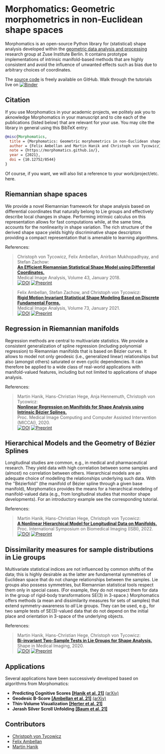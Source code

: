 # Morphomatics: Geometric morphometrics in non-Euclidean shape spaces

Morphomatics is an open-source Python library for (statistical) shape analysis developed within the [geometric data analysis and processing](https://www.zib.de/visual/geometric-data-analysis-and-processing) research group at Zuse Institute Berlin.
It contains prototype implementations of intrinsic manifold-based methods that are highly consistent and avoid the influence of unwanted effects such as bias due to arbitrary choices of coordinates.

The [source code](https://github.com/morphomatics/morphomatics) is freely available on GitHub.
Walk through the tutorials live on [![Binder](https://mybinder.org/badge_logo.svg)](https://mybinder.org/v2/gh/morphomatics/morphomatics.github.io/HEAD?filepath=docs%2Ftutorials)

## Citation

If you use Morphomatics in your academic projects, we politely ask you to aknowledge Morphomatics in your manuscript and to cite each of the publications (listed below) that are relevant for your use.
You may cite the library in general using this BibTeX entry:

```bibtex
@misc{Morphomatics,
  title = {Morphomatics: Geometric morphometrics in non-Euclidean shape spaces},
  author = {Felix Ambellan and Martin Hanik and Christoph von Tycowicz},
  note = {https://morphomatics.github.io/},
  year = {2021},
  doi = {10.12752/8544}
}
```

Of course, if you want, we will also list a reference to your work/project/etc. here. 


## Riemannian shape spaces

We provide a novel Riemannian framework for shape analysis based on differential coordinates that naturally belong to Lie groups and effectively describe local changes in shape.
Performing intrinsic calculus on this representation allows for fast computations while, at the same time, accounts for the nonlinearity in shape variation.
The rich structure of the derived shape space yields highly discriminative shape descriptors providing a compact representation that is amenable to learning algorithms.

References:

> Christoph von Tycowicz, Felix Ambellan, Anirban Mukhopadhyay, and Stefan Zachow:  
> **[An Efficient Riemannian Statistical Shape Model using Differential Coordinates.](https://opus4.kobv.de/opus4-zib/files/6117/ZIBReport_16-69.pdf)**  
> Medical Image Analysis, Volume 43, January 2018.</br>
> [![DOI](https://img.shields.io/badge/DOI-10.1016/j.media.2017.09.004-yellow)](http://dx.doi.org/10.1016/j.media.2017.09.004) [![Preprint](https://img.shields.io/badge/Preprint-ZIB--Report_16--69-silver)](https://opus4.kobv.de/opus4-zib/files/6117/ZIBReport_16-69.pdf)

<!--  -->
> Felix Ambellan, Stefan Zachow, and Christoph von Tycowicz:  
> **[Rigid Motion Invariant Statistical Shape Modeling Based on Discrete Fundamental Forms.](https://doi.org/10.1016/j.media.2021.102178)**  
> Medical Image Analysis, Volume 73, January 2021.</br>
> [![DOI](https://img.shields.io/badge/DOI-10.1016/j.media.2021.102178-yellow)](https://doi.org/10.1016/j.media.2021.102178) [![Preprint](https://img.shields.io/badge/arXiv-2111.06850-red)](http://arxiv.org/abs/2111.06850)

## Regression in Riemannian manifolds

Regression methods are central to multivariate statistics. We provide a consistent generalization of spline regression 
(including polynomial regression) to Riemannian manifolds that is based on Bézier curves. It allows to model not only 
geodesic (i.e., generalized linear) relationships but also (amongst others) saturated or even cyclic dependencies. It can therefore be 
applied to a wide class of real-world applications with manifold-valued features, including but not limited to 
applications of shape analysis.

References:

> Martin Hanik, Hans-Christian Hege, Anja Hennemuth, Christoph von Tycowicz:  
> **[Nonlinear Regression on Manifolds for Shape Analysis using Intrinsic Bézier Splines.](http://arxiv.org/abs/2007.05275)**  
> Proc. Medical Image Computing and Computer Assisted Intervention (MICCAI), 2020. </br>
> [![DOI](https://img.shields.io/badge/DOI-10.1007/978--3--030--59719--1__60-yellow)](http://dx.doi.org/10.1007/978-3-030-59719-1_60) [![Preprint](https://img.shields.io/badge/arXiv-2007.05275-red)](http://arxiv.org/abs/2007.05275)

## Hierarchical Models and the Geometry of Bézier Splines

Longitudinal studies are common, e.g., in medical and pharmaceutical research. They yield data with high
correlation between some samples and (almost) no correlation between others. Hierarchical models are an adequate choice
of modelling the relationships underlying such data. With the ‘‘Bézierfold’’ (the manifold of Bézier spline through a given base manifold), 
Morphomatics provides the means for a hierarchical modeling of manifold-valued data
(e.g., from longitudinal studies that monitor shape developments). For an introductory example see the corresponding 
tutorial.

References:

> Martin Hanik, Hans-Christian Hege, Christoph von Tycowicz:  
> **[A Nonlinear Hierarchical Model for Longitudinal Data on Manifolds.](https://arxiv.org/abs/2202.01180)**  
> Proc. International Symposium on Biomedical Imaging (ISBI), 2022. </br>
> [![DOI](https://img.shields.io/badge/DOI-10.1109/ISBI52829.2022.9761465-yellow)](http://dx.doi.org/10.1109/ISBI52829.2022.9761465) [![Preprint](https://img.shields.io/badge/arXiv-2202.01180-red)](http://arxiv.org/abs/2202.01180)


## Dissimilarity measures for sample distributions in Lie groups

Multivariate statistical indices are not influenced by common shifts of the data; this is highly desirable as the latter are 
fundamental symmetries of Euclidean space that do not change relationships between the samples. Lie groups also possess
symmetries, but Riemannian statistical tools respect them only in special cases. (For example, they do not respect them 
for data in the group of rigid-body transformations SE(3) in 3-space.) Morphomatics offers methods (a mean and dissimilarity measures for 
sets of samples) that extend symmetry-awareness to _all_ Lie groups. They can be used, e.g., for two sample tests of SE(3)-valued 
data that do not depend on the initial place and orientation in 3-space of the underlying objects.

References:

> Martin Hanik, Hans-Christian Hege, Christoph von Tycowicz:  
> **[Bi-invariant Two-Sample Tests in Lie Groups for Shape Analysis.](https://arxiv.org/abs/2008.12195)**  
> Shape in Medical Imaging, 2020. </br>
> [![DOI](https://img.shields.io/badge/DOI-10.1007/978--3--030--61056--2__4-yellow)](http://dx.doi.org/10.1007/978-3-030-61056-2_4) [![Preprint](https://img.shields.io/badge/arXiv-2008.12195-red)](http://arxiv.org/abs/2008.12195)

## Applications

Several applications have been successively developed based on algorithms from Morphomatics:

* __Predicting Cognitive Scores__ **[[Hanik et al. 21]](http://dx.doi.org/10.1007/s11682-021-00585-7)** [(arXiv)](http://arxiv.org/abs/2106.09408)
* __Geodesic B-Score__ **[[Ambellan et al. 21]](http://dx.doi.org/10.1007/978-3-030-78191-0_14)** [(arXiv)](http://arxiv.org/abs/2104.01107)
* __Thin-Volume Visualization__ **[[Herter et al. 21]](http://dx.doi.org/10.1111/cgf.14296)**
* __Jerash Silver Scroll Unfolding__ **[[Baum et al. 21]](http://dx.doi.org/10.1016/j.daach.2021.e00186)**


## Contributors

* [Christoph von Tycowicz](https://www.tycowicz.de)
* [Felix Ambellan](https://www.zib.de/members/ambellan)
* [Martin Hanik](https://www.zib.de/members/hanik)

<!--
## Install

* buckle up!
-->
